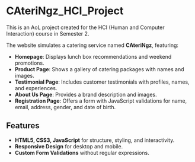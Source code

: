 # CAteriNgz_HCI_Project
This is an AoL project created for the HCI (Human and Computer Interaction) course in Semester 2.

The website simulates a catering service named **CAteriNgz**, featuring:  
- **Homepage**: Displays lunch box recommendations and weekend promotions.  
- **Product Page**: Shows a gallery of catering packages with names and images.  
- **Testimonial Page**: Includes customer testimonials with profiles, names, and experiences.  
- **About Us Page**: Provides a brand description and images.  
- **Registration Page**: Offers a form with JavaScript validations for name, email, address, gender, and date of birth.


## Features
- **HTML5, CSS3, JavaScript** for structure, styling, and interactivity.  
- **Responsive Design** for desktop and mobile.  
- **Custom Form Validations** without regular expressions.
